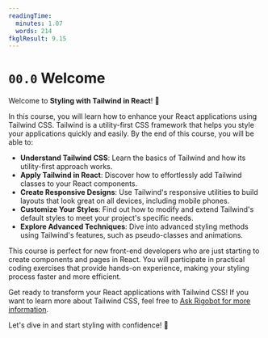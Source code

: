 ```yaml
---
readingTime:
  minutes: 1.07
  words: 214
fkglResult: 9.15
---
```


# `00.0` Welcome

Welcome to **Styling with Tailwind in React**! 🎉

In this course, you will learn how to enhance your React applications using Tailwind CSS. Tailwind is a utility-first CSS framework that helps you style your applications quickly and easily. By the end of this course, you will be able to:

- **Understand Tailwind CSS**: Learn the basics of Tailwind and how its utility-first approach works.
- **Apply Tailwind in React**: Discover how to effortlessly add Tailwind classes to your React components.
- **Create Responsive Designs**: Use Tailwind's responsive utilities to build layouts that look great on all devices, including mobile phones.
- **Customize Your Styles**: Find out how to modify and extend Tailwind's default styles to meet your project's specific needs.
- **Explore Advanced Techniques**: Dive into advanced styling methods using Tailwind's features, such as pseudo-classes and animations.

This course is perfect for new front-end developers who are just starting to create components and pages in React. You will participate in practical coding exercises that provide hands-on experience, making your styling process faster and more efficient.

Get ready to transform your React applications with Tailwind CSS! If you want to learn more about Tailwind CSS, feel free to [Ask Rigobot for more information](https://4geeks.com/ask?query=what-is-tailwind-css).

Let's dive in and start styling with confidence! 🚀